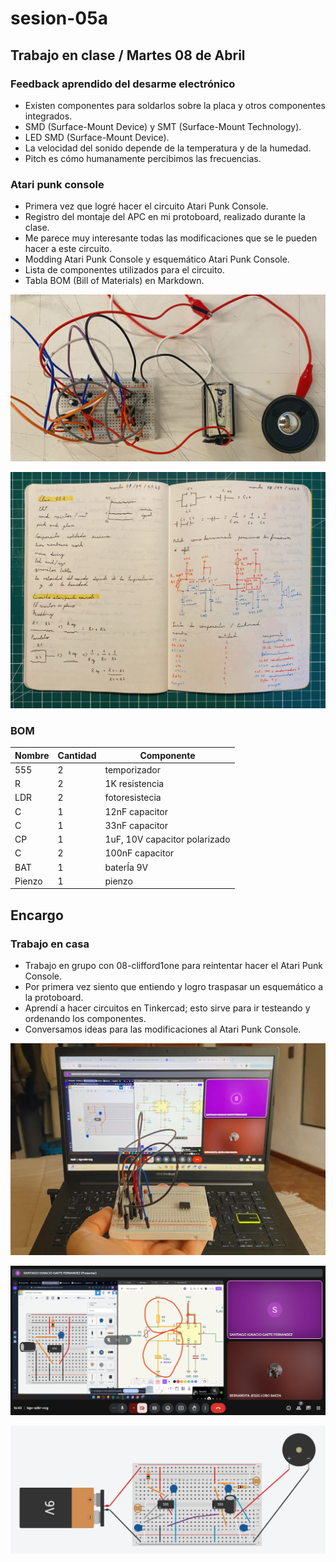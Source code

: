 # sesion-05a

## Trabajo en clase / Martes 08 de Abril

### Feedback aprendido del desarme electrónico

- Existen componentes para soldarlos sobre la placa y otros componentes integrados.
- SMD (Surface-Mount Device) y SMT (Surface-Mount Technology).
- LED SMD (Surface-Mount Device).
- La velocidad del sonido depende de la temperatura y de la humedad.
- Pitch es cómo humanamente percibimos las frecuencias.

### Atari punk console

- Primera vez que logré hacer el circuito Atari Punk Console.
- Registro del montaje del APC en mi protoboard, realizado durante la clase.
- Me parece muy interesante todas las modificaciones que se le pueden hacer a este circuito.
- Modding Atari Punk Console y esquemático Atari Punk Console.
- Lista de componentes utilizados para el circuito.
- Tabla BOM (Bill of Materials) en Markdown.

![Foto del circuito Atari Punk Console en protoboard](./archivos/foto36.jpeg)

![Foto de apuntes en mi bitácora](./archivos/tme-foto37.jpeg)

### BOM

| Nombre | Cantidad | Componente                    |
|--------|----------|-------------------------------|
| 555    | 2        | temporizador                  |
| R      | 2        | 1K resistencia                |
| LDR    | 2        | fotoresistecia                |
| C      | 1        | 12nF capacitor                |
| C      | 1        | 33nF capacitor                |
| CP     | 1        | 1uF, 10V capacitor polarizado |
| C      | 2        | 100nF capacitor               |
| BAT    | 1        | baterÍa 9V                    |
| Pienzo | 1        | pienzo                        |

## Encargo

### Trabajo en casa

- Trabajo en grupo con 08-clifford1one para reintentar hacer el Atari Punk Console.
- Por primera vez siento que entiendo y logro traspasar un esquemático a la protoboard.
- Aprendí a hacer circuitos en Tinkercad; esto sirve para ir testeando y ordenando los componentes.
- Conversamos ideas para las modificaciones al Atari Punk Console.

![Foto de nuestra reunión de trabajo en línea](./archivos/foto35.jpeg)

![Captura de pantalla de nuestra reunión de trabajo en línea](./archivos/foto43.png)

![Captura de pantalla del circuito en Tinkercad](./archivos/foto39.png)
